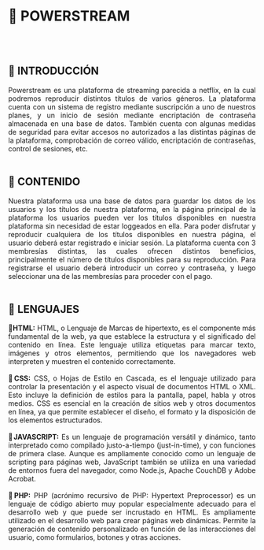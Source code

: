 # 🦁 POWERSTREAM
<br><br>
## 📍 INTRODUCCIÓN
<div align="justify">
Powerstream es una plataforma de streaming parecida a netflix, en la cual podremos reproducir distintos títulos de varios géneros.
La plataforma cuenta con un sistema de registro mediante suscripción a uno de nuestros planes, y un inicio de sesión mediante encriptación
de contraseña almacenada en una base de datos.
También cuenta con algunas medidas de seguridad para evitar accesos no autorizados a las distintas páginas de la plataforma,
comprobación de correo válido, encriptación de contraseñas, control de sesiones, etc.
</div>

<br>

## 📍 CONTENIDO
<div align="justify">
Nuestra plataforma usa una base de datos para guardar los datos de los usuarios y los títulos de nuestra plataforma, en la
página principal de la plataforma los usuarios pueden ver los títulos disponibles en nuestra plataforma sin necesidad de estar loggeados en ella.
Para poder disfrutar y reproducir cualquiera de los títulos disponibles en nuestra página, el usuario deberá estar registrado e iniciar sesión.
La plataforma cuenta con 3 membresías distintas, las cuales ofrecen distintos beneficios, principalmente el número de títulos disponibles para
su reproducción. Para registrarse el usuario deberá introducir un correo y contraseña, y luego seleccionar una de las membresías para proceder con el pago.
</div>
<br>

## 📍 LENGUAJES
<div align="justify">
🔸<b>HTML:</b> HTML, o Lenguaje de Marcas de hipertexto, es el componente más fundamental de la web, ya que establece la estructura y el
  significado del contenido en línea. Este lenguaje utiliza etiquetas para marcar texto, imágenes y otros elementos, permitiendo que los 
  navegadores web interpreten y muestren el contenido correctamente.
<br><br>
🔸<b>CSS:</b> CSS, o Hojas de Estilo en Cascada, es el lenguaje utilizado para controlar la presentación y el aspecto visual de documentos 
  HTML o XML. Esto incluye la definición de estilos para la pantalla, papel, habla y otros medios. CSS es esencial en la creación de sitios 
  web y otros documentos en línea, ya que permite establecer el diseño, el formato y la disposición de los elementos estructurados.
<br><br>
🔸<b>JAVASCRIPT:</b> Es un lenguaje de programación versátil y dinámico, tanto interpretado como compilado justo-a-tiempo (just-in-time), 
  y con funciones de primera clase. Aunque es ampliamente conocido como un lenguaje de scripting para páginas web, JavaScript también se 
  utiliza en una variedad de entornos fuera del navegador, como Node.js, Apache CouchDB y Adobe Acrobat.
<br><br>
🔸<b>PHP:</b> PHP (acrónimo recursivo de PHP: Hypertext Preprocessor) es un lenguaje de código abierto muy popular especialmente adecuado para el desarrollo web y que puede ser incrustado en HTML.
Es ampliamente utilizado en el desarrollo web para crear páginas web dinámicas. Permite la generación de contenido personalizado en función de las interacciones del usuario, como formularios, 
botones y otras acciones.
</div>

